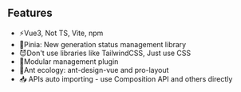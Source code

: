 ## Features

- ⚡️Vue3, Not TS, Vite, npm
- 🍍Pinia: New generation status management library
- 😈Don't use libraries like TailwindCSS, Just use CSS
- 🔩Modular management plugin
- 🐜Ant ecology: ant-design-vue and pro-layout
- 📥 APIs auto importing - use Composition API and others directly

